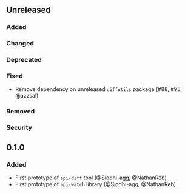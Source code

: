 ## Unreleased

### Added

### Changed

### Deprecated

### Fixed

- Remove dependency on unreleased `diffutils` package
  (#88, #95, @azzsal)

### Removed

### Security

## 0.1.0

### Added

- First prototype of `api-diff` tool (@Siddhi-agg, @NathanReb)
- First prototype of `api-watch` library (@Siddhi-agg, @NathanReb)

